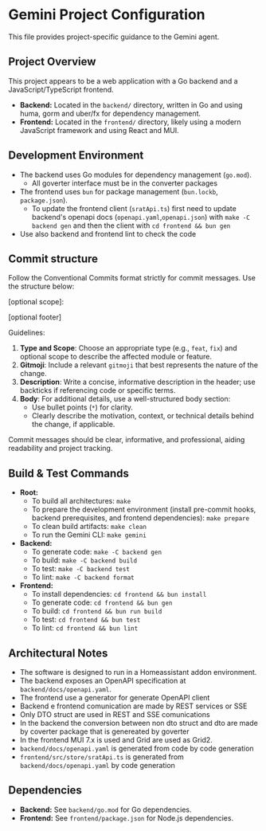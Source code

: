 # Gemini Project Configuration

This file provides project-specific guidance to the Gemini agent.

## Project Overview

This project appears to be a web application with a Go backend and a JavaScript/TypeScript frontend.

- **Backend:** Located in the `backend/` directory, written in Go and using huma, gorm and uber/fx for dependency management.
- **Frontend:** Located in the `frontend/` directory, likely using a modern JavaScript framework and using React and MUI.


## Development Environment

- The backend uses Go modules for dependency management (`go.mod`).
  - All goverter interface must be in the converter packages
- The frontend uses `bun` for package management (`bun.lockb`, `package.json`).
  - To update the frontend client (`sratApi.ts`) first need to update backend's openapi docs (`openapi.yaml`,`openapi.json`) with  `make -C backend gen` and then the client with  `cd frontend && bun gen`
- Use also backend and frontend lint to check the code 

## Commit structure

Follow the Conventional Commits format strictly for commit messages. 
Use the structure below:

<type>[optional scope]: <gitmoji> <description>

[optional footer]


Guidelines:
  1. **Type and Scope**: Choose an appropriate type (e.g., `feat`, `fix`) and optional scope to describe the affected module or feature.
  2. **Gitmoji**: Include a relevant `gitmoji` that best represents the nature of the change.
  3. **Description**: Write a concise, informative description in the header; use backticks if referencing code or specific terms.
  4. **Body**: For additional details, use a well-structured body section:
     - Use bullet points (`*`) for clarity.
     - Clearly describe the motivation, context, or technical details behind the change, if applicable.
     
Commit messages should be clear, informative, and professional, aiding readability and project tracking.

## Build & Test Commands

- **Root:**
  - To build all architectures: `make`
  - To prepare the development environment (install pre-commit hooks, backend prerequisites, and frontend dependencies): `make prepare`
  - To clean build artifacts: `make clean`
  - To run the Gemini CLI: `make gemini`
- **Backend:**
  - To generate code: `make -C backend gen`
  - To build: `make -C backend build`
  - To test: `make -C backend test`
  - To lint: `make -C backend format`
- **Frontend:**
  - To install dependencies: `cd frontend && bun install`
  - To generate code: `cd frontend && bun gen`
  - To build: `cd frontend && bun run build`
  - To test: `cd frontend && bun test`
  - To lint: `cd frontend && bun lint`


## Architectural Notes

- The software is designed to run in a Homeassistant addon environment.
- The backend exposes an OpenAPI specification at `backend/docs/openapi.yaml`.
- The frontend use a generator for generate OpenAPI client
- Backend e frontend comunication are made by REST services or SSE
- Only DTO struct are used in REST and SSE comunications
- In the backend the conversion between non dto struct and dto are made by coverter package that is genereated by goverter
- In the frontend MUI 7.x is used and Grid are used as Grid2.
- `backend/docs/openapi.yaml` is generated from code by code generation
- `frontend/src/store/sratApi.ts` is generated from `backend/docs/openapi.yaml` by code generation

## Dependencies

- **Backend:** See `backend/go.mod` for Go dependencies.
- **Frontend:** See `frontend/package.json` for Node.js dependencies.
